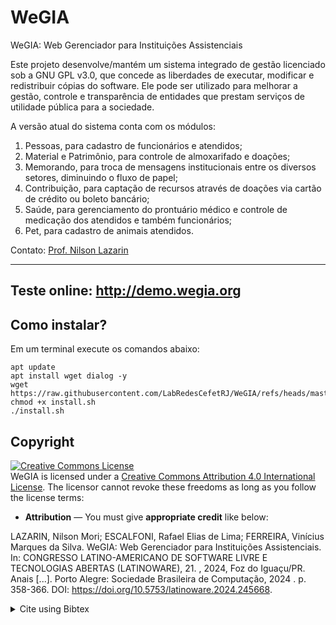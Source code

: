 # WeGIA
WeGIA: Web Gerenciador para Instituições Assistenciais 

Este projeto desenvolve/mantém um sistema integrado de gestão licenciado sob a GNU GPL v3.0, que concede as liberdades de executar, modificar e redistribuir cópias do software. Ele pode ser utilizado para melhorar a gestão, controle e transparência de entidades que prestam serviços de utilidade pública para a sociedade. 

A versão atual do sistema conta com os módulos: 
1) Pessoas, para cadastro de funcionários e atendidos; 
2) Material e Patrimônio, para controle de almoxarifado e doações; 
3) Memorando, para troca de mensagens institucionais entre os diversos setores, diminuindo o fluxo de papel; 
4) Contribuição, para captação de recursos através de doações via cartão de crédito ou boleto bancário;
5) Saúde, para gerenciamento do prontuário médico e controle de medicação dos atendidos e também funcionários;
6) Pet, para cadastro de animais atendidos.

Contato: [Prof. Nilson  Lazarin](https://bsi.cefet-rj.br/~lazarin/)
<hr>

## Teste online: http://demo.wegia.org

## Como instalar?
Em um terminal execute os comandos abaixo:
```
apt update
apt install wget dialog -y
wget https://raw.githubusercontent.com/LabRedesCefetRJ/WeGIA/refs/heads/master/instalador/install.sh
chmod +x install.sh
./install.sh
```

## Copyright
<a rel="license" href="http://creativecommons.org/licenses/by/4.0/"><img alt="Creative Commons License" style="border-width:0" src="https://i.creativecommons.org/l/by/4.0/88x31.png" /></a><br />WeGIA is licensed under a <a rel="license" href="http://creativecommons.org/licenses/by/4.0/">Creative Commons Attribution 4.0 International License</a>. The licensor cannot revoke these freedoms as long as you follow the license terms:

* __Attribution__ — You must give __appropriate credit__ like below:

LAZARIN, Nilson Mori; ESCALFONI, Rafael Elias de Lima; FERREIRA, Vinícius Marques da Silva. WeGIA: Web Gerenciador para Instituições Assistenciais. In: CONGRESSO LATINO-AMERICANO DE SOFTWARE LIVRE E TECNOLOGIAS ABERTAS (LATINOWARE), 21. , 2024, Foz do Iguaçu/PR. Anais [...]. Porto Alegre: Sociedade Brasileira de Computação, 2024 . p. 358-366. DOI: https://doi.org/10.5753/latinoware.2024.245668. 

<details>
<summary> Cite using Bibtex </summary>

```
@inproceedings{latinoware,
 author = {Nilson Lazarin and Rafael Elias Escalfoni and Vinícius Ferreira},
 title = { WeGIA: Web Gerenciador para Instituições Assistenciais},
 booktitle = {Anais do XXI Congresso Latino-Americano de Software Livre e Tecnologias Abertas},
 location = {Foz do Iguaçu/PR},
 year = {2024},
 keywords = {},
 issn = {0000-0000},
 pages = {358--366},
 publisher = {SBC},
 address = {Porto Alegre, RS, Brasil},
 doi = {10.5753/latinoware.2024.245668},
 url = {https://sol.sbc.org.br/index.php/latinoware/article/view/31544}
}
```
</details>

